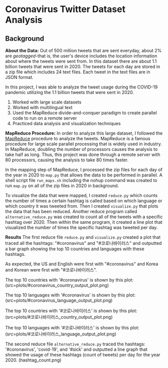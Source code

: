 # Coronavirus Twitter Dataset Analysis

## Background

**About the Data:**
Out of 500 million tweets that are sent everyday, about 2% are *geotagged*-that is, the user's device includes the location information
about where the tweets were sent from. In this dataset there are about 1.1 billion tweets that were sent in 2020. The tweets for each day
are stored in a zip file which includes 24 text files. Each tweet in the text files are in JSON format. 

In this project, I was able to analyze the tweet usage during the COVID-19 pandemic utilizing the 1.1 billion tweets that were sent in 2020. 
1. Worked with large scale datasets
2. Worked with multilingual text
3. Used the MapReduce divide-and-conquer paradigm to create parallel code to run on a remote server
4. Practiced data analysis and visualization techniques

**MapReduce Procedure:**
In order to analyze this large dataset, I followed the [MapReduce](https://en.wikipedia.org/wiki/MapReduce) procedure to analyze the tweets.
MapReduce is a famous procedure for large scale parallel processing that is widely used in industry. In MapReduce, doubling the number of processors
causes the analysis to take half as long. Thus, this project was done through a remote server with 80 processors, causing the analysis to 
take 80 times faster.

In the mapping step of MapReduce, I processed the zip files for each day of the year in 2020 to `map.py` that allows the data to be performed in parallel.
A shell script file `run_maps.sh` including the nohup command was created to run `map.py` on all of the zip files in 2020 in background. 

To visualize the data that were mapped, I created `reduce.py` which counts the number of times a certain hashtag is called based on which language or 
which country it was tweeted from. Then I created `visualize.py` that plots the data that has been reduced. Another reduce program called `alternative_reduce.py`
was created to count all of the tweets with a specific hashtag over 2020. Then within the same program, it created a line plot that visualized the number of times
the specific hashtag was tweeted per day. 

**Results** 
The first reduce file `reduce.py` and `visualize.py` created a plot that traced all the hashtags: "#coronavirus" and "#코로나바이러스" and outputted a bar graph
showing the top 10 countries and languages with these hashtags. 

As expected, the US and English were first with "#coronavirus" and Korea and Korean were first with "#코로나바이러스". 

The top 10 countries with '#coronavirus' is shown by this plot:  
(src=plots/#coronavirus_country_output_plot.png) 

The top 10 languages with '#coronavirus' is shown by this plot: 
(src=plots/#coronavirus_language_output_plot.png)

The top 10 countries with '#코로나바이러스' is shown by this plot:
(src=plots/#코로나바이러스_country_output_plot.png)

The top 10 languages with '#코로나바이러스' is shown by this plot: 
(src=plots/#코로나바이러스_language_output_plot.png)

The second reduce file `alternative_reduce.py` traced the hashtags: '#coronavirus', 'covid-19', and '#sick' and outputted a line graph that 
showed the usage of these hashtags (count of tweets) per day for the year 2020. 
(hashtag_count.png)

